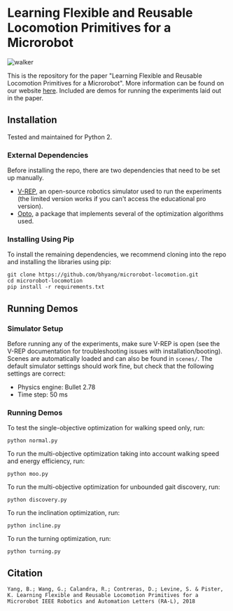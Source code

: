 # Learning Flexible and Reusable Locomotion Primitives for a Microrobot

![walker](https://i.imgur.com/y2RIPxh.jpg)

This is the repository for the paper "Learning Flexible and Reusable Locomotion Primitives for a Microrobot". More information can be found on our website [here](https://sites.google.com/view/learning-locomotion-primitives/).
Included are demos for running the experiments laid out in the paper.

## Installation
Tested and maintained for Python 2.
### External Dependencies
Before installing the repo, there are two dependencies that need to be set up manually.
* [V-REP](http://www.coppeliarobotics.com/downloads.html), an open-source robotics simulator used to run the experiments (the limited version works if you can't access the educational pro version).
* [Opto](https://github.com/robertocalandra/opto), a package that implements several of the optimization algorithms used.

### Installing Using Pip
To install the remaining dependencies, we recommend cloning into the repo and installing the libraries using pip:
```
git clone https://github.com/bhyang/microrobot-locomotion.git
cd microrobot-locomotion
pip install -r requirements.txt
```

## Running Demos
### Simulator Setup
Before running any of the experiments, make sure V-REP is open (see the V-REP documentation for troubleshooting issues with installation/booting). Scenes are automatically loaded and can also be found in `scenes/`. The default simulator settings should work fine, but check that the following settings are correct:
* Physics engine: Bullet 2.78
* Time step: 50 ms

### Running Demos
To test the single-objective optimization for walking speed only, run:
```
python normal.py
```
To run the multi-objective optimization taking into account walking speed and energy efficiency, run:
```
python moo.py
```
To run the multi-objective optimization for unbounded gait discovery, run:
```
python discovery.py
```
To run the inclination optimization, run:
```
python incline.py
```
To run the turning optimization, run:
```
python turning.py
```
## Citation
```
Yang, B.; Wang, G.; Calandra, R.; Contreras, D.; Levine, S. & Pister, K. Learning Flexible and Reusable Locomotion Primitives for a Microrobot IEEE Robotics and Automation Letters (RA-L), 2018
```
